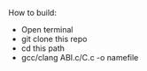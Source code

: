 How to build:
- Open terminal
- git clone this repo
- cd this path
- gcc/clang ABI.c/C.c -o namefile
